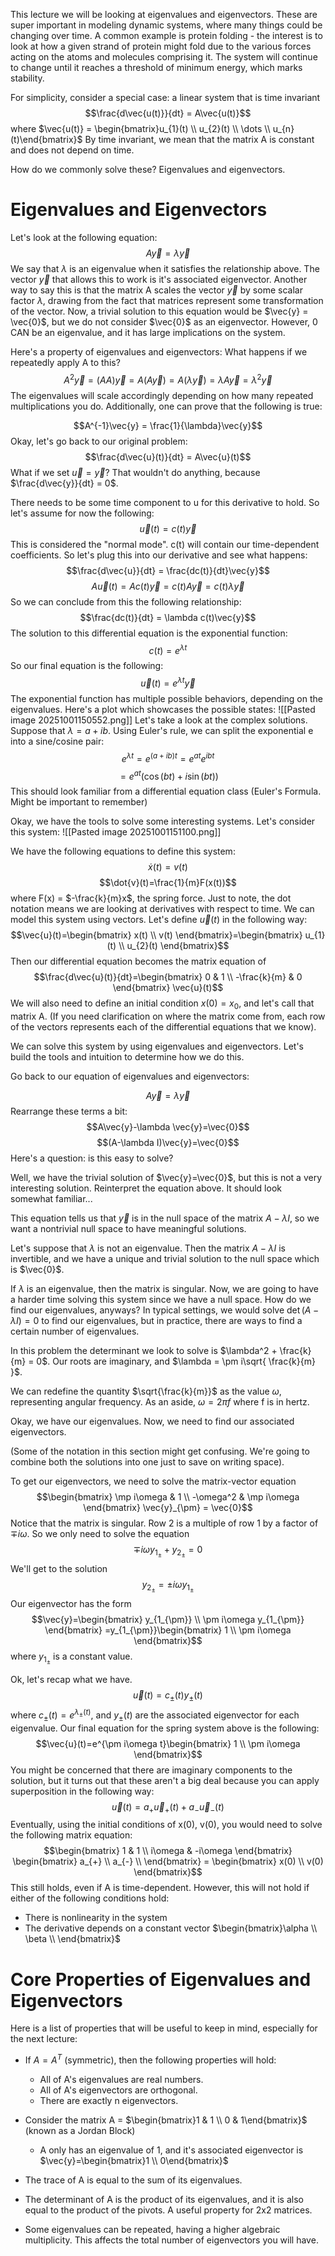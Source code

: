 This lecture we will be looking at eigenvalues and eigenvectors. These are super important in modeling dynamic systems, where many things could be changing over time. A common example is protein folding - the interest is to look at how a given strand of protein might fold due to the various forces acting on the atoms and molecules comprising it. The system will continue to change until it reaches a threshold of minimum energy, which marks stability.

For simplicity, consider a special case: a linear system that is time invariant
$$\frac{d\vec{u(t)}}{dt} = A\vec{u(t)}$$ where $\vec{u(t)} = \begin{bmatrix}u_{1}(t) \\ u_{2}(t) \\ \dots \\ u_{n}(t)\end{bmatrix}$
By time invariant, we mean that the matrix A is constant and does not depend on time.

How do we commonly solve these? Eigenvalues and eigenvectors.

# Eigenvalues and Eigenvectors
Let's look at the following equation:
$$A\vec{y}=\lambda \vec{y}$$
We say that $\lambda$ is an eigenvalue when it satisfies the relationship above. The vector $\vec{y}$ that allows this to work is it's associated eigenvector. Another way to say this is that the matrix A scales the vector $\vec{y}$ by some scalar factor $\lambda$, drawing from the fact that matrices represent some transformation of the vector. Now, a trivial solution to this equation would be $\vec{y} = \vec{0}$, but we do not consider $\vec{0}$ as an eigenvector. However, 0 CAN be an eigenvalue, and it has large implications on the system.

Here's a property of eigenvalues and eigenvectors: What happens if we repeatedly apply A to this?
$$A^2\vec{y} = (AA)\vec{y} = A(A\vec{y}) = A(\lambda \vec{y}) = \lambda A\vec{y} = \lambda^2\vec{y}$$
The eigenvalues will scale accordingly depending on how many repeated multiplications you do. Additionally, one can prove that the following is true:

$$A^{-1}\vec{y} = \frac{1}{\lambda}\vec{y}$$
Okay, let's go back to our original problem:
$$\frac{d\vec{u}(t)}{dt} = A\vec{u}(t)$$
What if we set $\vec{u} = \vec{y}$? That wouldn't do anything, because $\frac{d\vec{y}}{dt} = 0$.

There needs to be some time component to u for this derivative to hold. So let's assume for now the following:
$$\vec{u}(t) = c(t)\vec{y}$$
This is considered the "normal mode". c(t) will contain our time-dependent coefficients. So let's plug this into our derivative and see what happens:
$$\frac{d\vec{u}}{dt} = \frac{dc(t)}{dt}\vec{y}$$
$$A\vec{u}(t) = Ac(t)\vec{y} = c(t)A\vec{y} = c(t)\lambda \vec{y}$$
So we can conclude from this the following relationship:
$$\frac{dc(t)}{dt} = \lambda c(t)\vec{y}$$
The solution to this differential equation is the exponential function:
$$c(t) = e^{\lambda t}$$
So our final equation is the following:
$$\vec{u}(t)=e^{\lambda t}\vec{y}$$
The exponential function has multiple possible behaviors, depending on the eigenvalues. Here's a plot which showcases the possible states:
![[Pasted image 20251001150552.png]]
Let's take a look at the complex solutions. Suppose that $\lambda=a+ib$. Using Euler's rule, we can split the exponential e into a sine/cosine pair:
$$e^{\lambda t} = e^{(a+ib)t} = e^{at}e^{ibt}$$
$$=e^{at}(\cos(bt)+i\sin(bt))$$
This should look familiar from a differential equation class (Euler's Formula. Might be important to remember)

Okay, we have the tools to solve some interesting systems. Let's consider this system:
![[Pasted image 20251001151100.png]]

We have the following equations to define this system:
$$\dot{x}(t)=v(t)$$
$$\dot{v}(t)=\frac{1}{m}F(x(t))$$where F(x) = $-\frac{k}{m}x$, the spring force.
Just to note, the dot notation means we are looking at derivatives with respect to time.
We can model this system using vectors. Let's define $\vec{u}(t)$ in the following way:
$$\vec{u}(t)=\begin{bmatrix}
x(t) \\
v(t)
\end{bmatrix}=\begin{bmatrix}
u_{1}(t) \\
u_{2}(t)
\end{bmatrix}$$
Then our differential equation becomes the matrix equation of
$$\frac{d\vec{u}(t)}{dt}=\begin{bmatrix}
0 & 1 \\
-\frac{k}{m} & 0
\end{bmatrix}
\vec{u}(t)$$
We will also need to define an initial condition $x(0) = x_{0}$, and let's call that matrix A.
(If you need clarification on where the matrix come from, each row of the vectors represents each of the differential equations that we know).

We can solve this system by using eigenvalues and eigenvectors. Let's build the tools and intuition to determine how we do this.

Go back to our equation of eigenvalues and eigenvectors:

$$A\vec{y}=\lambda \vec{y}$$
Rearrange these terms a bit:
$$A\vec{y}-\lambda \vec{y}=\vec{0}$$
$$(A-\lambda I)\vec{y}=\vec{0}$$
Here's a question: is this easy to solve?

Well, we have the trivial solution of $\vec{y}=\vec{0}$, but this is not a very interesting solution. Reinterpret the equation above. It should look somewhat familiar...

This equation tells us that $\vec{y}$ is in the null space of the matrix $A-\lambda I$, so we want a nontrivial null space to have meaningful solutions.

Let's suppose that $\lambda$ is not an eigenvalue. Then the matrix $A-\lambda I$ is invertible, and we have a unique and trivial solution to the null space which is $\vec{0}$. 

If $\lambda$ is an eigenvalue, then the matrix is singular. Now, we are going to have a harder time solving this system since we have a null space. How do we find our eigenvalues, anyways?
In typical settings, we would solve $\det(A-\lambda I) = 0$ to find our eigenvalues, but in practice, there are ways to find a certain number of eigenvalues.

In this problem the determinant we look to solve is $\lambda^2 + \frac{k}{m} = 0$. Our roots are imaginary, and $\lambda = \pm i\sqrt{ \frac{k}{m} }$.

We can redefine the quantity $\sqrt{\frac{k}{m}}$ as the value $\omega$, representing angular frequency. As an aside, $\omega = 2\pi f$ where f is in hertz.

Okay, we have our eigenvalues. Now, we need to find our associated eigenvectors.

(Some of the notation in this section might get confusing. We're going to combine both the solutions into one just to save on writing space).

To get our eigenvectors, we need to solve the matrix-vector equation
$$\begin{bmatrix}
\mp i\omega  & 1 \\
-\omega^2 & \mp i\omega
\end{bmatrix}
\vec{y}_{\pm} = \vec{0}$$
Notice that the matrix is singular. Row 2 is a multiple of row 1 by a factor of $\mp i\omega$. So we only need to solve the equation
$$\mp i\omega y_{1_{\pm}} + y_{2_{\pm}} = 0$$
We'll get to the solution $$y_{2_{\pm}} = \pm i\omega y_{1_{\pm}}$$
Our eigenvector has the form
$$\vec{y}=\begin{bmatrix}
y_{1_{\pm}} \\
\pm i\omega y_{1_{\pm}}
\end{bmatrix}
=y_{1_{\pm}}\begin{bmatrix}
1 \\
\pm i\omega 
\end{bmatrix}$$
where $y_{1_{\pm}}$ is a constant value.

Ok, let's recap what we have.
$$\vec{u}(t) = c_{\pm}(t)y_{\pm}(t)$$where $c_{\pm}(t) = e^{\lambda_{\pm}(t)}$, and $y_{\pm}(t)$ are the associated eigenvector for each eigenvalue.
Our final equation for the spring system above is the following:
$$\vec{u}(t)=e^{\pm i\omega t}\begin{bmatrix}
1 \\
\pm i\omega 
\end{bmatrix}$$
You might be concerned that there are imaginary components to the solution, but it turns out that these aren't a big deal because you can apply superposition in the following way:
$$\vec{u}(t)=a_{+}\vec{u}_{+}(t) + a_{-}\vec{u}_{-}(t)$$
Eventually, using the initial conditions of x(0), v(0), you would need to solve the following matrix equation:
$$\begin{bmatrix}
1 & 1 \\
i\omega & -i\omega
\end{bmatrix}
\begin{bmatrix}
a_{+} \\
a_{-} \\
\end{bmatrix} = \begin{bmatrix}
x(0) \\
v(0)
\end{bmatrix}$$
This still holds, even if A is time-dependent. However, this will not hold if either of the following conditions hold:
- There is nonlinearity in the system
- The derivative depends on a constant vector $\begin{bmatrix}\alpha \\ \beta \\ \end{bmatrix}$
# Core Properties of Eigenvalues and Eigenvectors
Here is a list of properties that will be useful to keep in mind, especially for the next lecture:

- If $A=A^T$ (symmetric), then the following properties will hold:
	- All of A's eigenvalues are real numbers.
	- All of A's eigenvectors are orthogonal.
	- There are exactly n eigenvectors.

- Consider the matrix A = $\begin{bmatrix}1 & 1 \\ 0 & 1\end{bmatrix}$ (known as a Jordan Block)
	- A only has an eigenvalue of 1, and it's associated eigenvector is $\vec{y}=\begin{bmatrix}1 \\ 0\end{bmatrix}$
- The trace of A is equal to the sum of its eigenvalues.
- The determinant of A is the product of its eigenvalues, and it is also equal to the product of the pivots. A useful property for 2x2 matrices.
- Some eigenvalues can be repeated, having a higher algebraic multiplicity. This affects the total number of eigenvectors you will have.